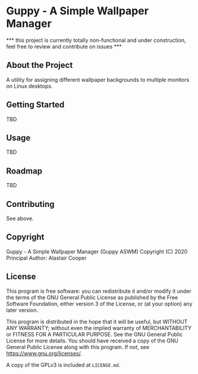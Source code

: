 # Guppy - A Simple Wallpaper Manager

*** this project is currently totally non-functional and under construction, feel free to review and contribute on issues ***

## About the Project

A utility for assigning different wallpaper backgrounds to multiple monitors on Linux desktops.

## Getting Started

TBD

## Usage

TBD

## Roadmap

TBD

## Contributing

See above.

## Copyright

Guppy - A Simple Wallpaper Manager (Guppy ASWM) Copyright (C) 2020  Principal Author: Alastair Cooper

## License

This program is free software: you can redistribute it and/or modify it under the terms of the GNU General Public License as published by the Free Software Foundation, either version 3 of the License, or (at your option) any later version.

This program is distributed in the hope that it will be useful, but WITHOUT ANY WARRANTY; without even the implied warranty of MERCHANTABILITY or FITNESS FOR A PARTICULAR PURPOSE.  See the GNU General Public License for more details. You should have received a copy of the GNU General Public License along with this program.  If not, see <https://www.gnu.org/licenses/>.

A copy of the GPLv3 is included at `LICENSE.md`.